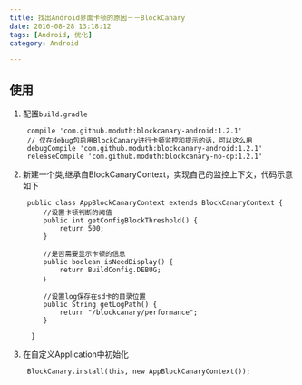 ```yaml
---
title: 找出Android界面卡顿的原因－－BlockCanary
date: 2016-08-28 13:18:12
tags: [Android, 优化]
category: Android

---
```


## 使用

1. 配置`build.gradle`

        compile 'com.github.moduth:blockcanary-android:1.2.1'
        // 仅在debug包启用BlockCanary进行卡顿监控和提示的话，可以这么用
        debugCompile 'com.github.moduth:blockcanary-android:1.2.1'
        releaseCompile 'com.github.moduth:blockcanary-no-op:1.2.1'

2. 新建一个类,继承自BlockCanaryContext，实现自己的监控上下文，代码示意如下

        public class AppBlockCanaryContext extends BlockCanaryContext {
            //设置卡顿判断的阙值
            public int getConfigBlockThreshold() {
                return 500;
            }

            //是否需要显示卡顿的信息
            public boolean isNeedDisplay() {
                return BuildConfig.DEBUG;
            ｝

            //设置log保存在sd卡的目录位置
            public String getLogPath() {
                return "/blockcanary/performance";
            }

         }
3. 在自定义Application中初始化

        BlockCanary.install(this, new AppBlockCanaryContext());
